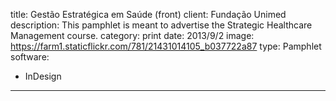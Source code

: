 title: Gestão Estratégica em Saúde (front)
client: Fundação Unimed
description: This pamphlet is meant to advertise the Strategic Healthcare Management course.
category: print
date: 2013/9/2
image: https://farm1.staticflickr.com/781/21431014105_b037722a87
type: Pamphlet
software:
- InDesign
---
